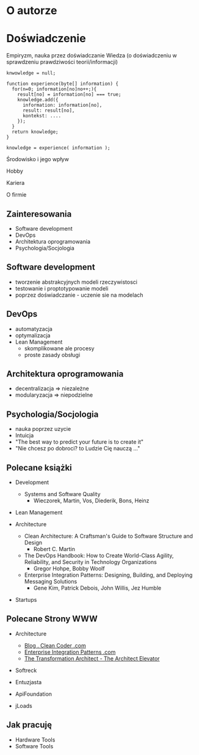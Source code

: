 # O autorze

# Doświadczenie

Empiryzm, nauka przez doświadczanie
Wiedza (o doświadczeniu w sprawdzeniu prawdziwości teorii/informacji)
    
    knwowledge = null;
    
    function experience(byte[] information) {
      for(n=0; information[no]no++;){
        result[no] = information[no] === true;
        knowledge.add({
          information: information[no],
          result: result[no],
          kontekst: ....
        });
      }
      return knowledge;
    }

    knowledge = experience( information );

Środowisko i jego wpływ

Hobby

Kariera


O firmie



## Zainteresowania

+ Software development
+ DevOps
+ Architektura oprogramowania
+ Psychologia/Socjologia
  

## Software development
  + tworzenie abstrakcyjnych modeli rzeczywistosci
  + testowanie i proptotypowanie modeli
  + poprzez doświadczanie - uczenie sie na modelach

## DevOps  
  + automatyzacja
  + optymalizacja
  + Lean Management
    + skomplikowane ale procesy 
    + proste zasady obsługi


## Architektura oprogramowania
  + decentralizacja => niezależne
  + modularyzacja => niepodzielne


##  Psychologia/Socjologia
  + nauka poprzez uzycie
  + Intuicja
  + "The best way to predict your future is to create it"
  + "Nie chcesz po dobroci? to Ludzie Cię nauczą ..."


## Polecane książki

+ Development
    + Systems and Software Quality
        + Wieczorek, Martin, Vos, Diederik, Bons, Heinz
+ Lean Management
  
+ Architecture
  + Clean Architecture: A Craftsman's Guide to Software Structure and Design 
      + Robert C. Martin
  + The DevOps Handbook: How to Create World-Class Agility, Reliability, and Security in Technology Organizations
    + Gregor Hohpe, Bobby Woolf
  + Enterprise Integration Patterns: Designing, Building, and Deploying Messaging Solutions
    + Gene Kim, Patrick Debois,  John Willis, Jez Humble

+ Startups

## Polecane Strony WWW

+ Architecture
  + [Blog . Clean Coder .com ](https://blog.cleancoder.com/)
  + [Enterprise Integration Patterns .com](https://www.enterpriseintegrationpatterns.com/)
  + [The Transformation Architect - The Architect Elevator](https://architectelevator.com/)

+ Softreck
+ Entuzjasta
+ ApiFoundation
+ jLoads


## Jak pracuję


+ Hardware Tools
+ Software Tools

